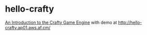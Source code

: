 hello-crafty
============

[An Introduction to the Crafty Game Engine](http://buildnewgames.com/introduction-to-crafty/) with demo at http://hello-crafty.ap01.aws.af.cm/
